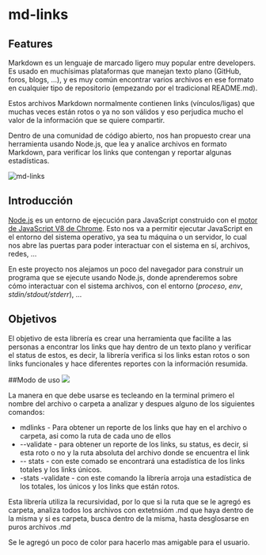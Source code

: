# md-links

## Features

Markdown es un lenguaje de marcado ligero muy popular entre developers. Es usado en muchísimas plataformas que manejan texto plano (GitHub, foros, blogs, ...), y es muy común encontrar varios archivos en ese formato en cualquier tipo de repositorio (empezando por el tradicional README.md).

Estos archivos Markdown normalmente contienen links (vínculos/ligas) que muchas veces están rotos o ya no son válidos y eso perjudica mucho el valor de la información que se quiere compartir.

Dentro de una comunidad de código abierto, nos han propuesto crear una herramienta usando Node.js, que lea y analice archivos en formato Markdown, para verificar los links que contengan y reportar algunas estadísticas.

![md-links](https://user-images.githubusercontent.com/110297/42118443-b7a5f1f0-7bc8-11e8-96ad-9cc5593715a6.jpg)

## Introducción

[Node.js](https://nodejs.org/es/) es un entorno de ejecución para JavaScript
construido con el [motor de JavaScript V8 de Chrome](https://developers.google.com/v8/).
Esto nos va a permitir ejecutar JavaScript en el entorno del sistema operativo,
ya sea tu máquina o un servidor, lo cual nos abre las puertas para poder
interactuar con el sistema en sí, archivos, redes, ...

En este proyecto nos alejamos un poco del navegador para construir un programa
que se ejecute usando Node.js, donde aprenderemos sobre cómo interactuar con el
sistema archivos, con el entorno (_proceso_, _env_, _stdin/stdout/stderr_), ...

## Objetivos

El objetivo de esta librería es crear una herramienta que facilite a las personas a encontrar los links que hay dentro de un texto plano y verificar el status de estos, es decir, la librería verifica si los links estan rotos o son links funcionales y hace diferentes reportes con la información resumida.


##Modo de uso
![](https://drive.google.com/file/d/1IgLlyJkFXeU6C6auNvsYYT5-Syc5x80_/view?usp=sharing)

La manera en que debe usarse es tecleando en la terminal primero el nombre del archivo o carpeta a analizar y despues alguno de los siguientes comandos:
-  mdlinks - Para obtener un reporte de los links que hay en el archivo o carpeta, asi como la ruta de cada uno de ellos
-  --validate - para obtener un reporte de los links, su status, es decir, si esta roto o no y la ruta absoluta del archivo donde se encuentra el link 
- -- stats - con este comado se encontrará una estadística de los links totales y los links únicos.
- -stats -validate - con este comando la librería arroja una estadística de los totales, los únicos y los links que están rotos.

Esta librería utiliza la recursividad, por lo que si la ruta que se le agregó es carpeta, analiza todos los archivos con extetnsióm .md que haya dentro de la misma y si es carpeta, busca dentro de la misma, hasta desglosarse en puros archivos .md

Se le agregó un poco de color para hacerlo mas amigable para el usuario.